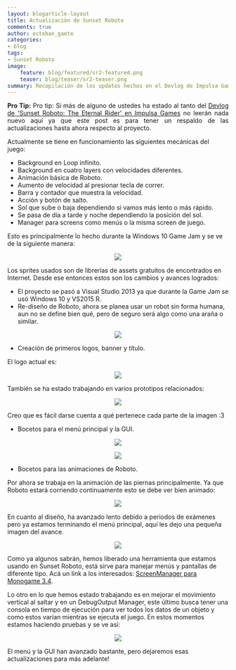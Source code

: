 ```yaml
---
layout: blogarticle-layout
title: Actualización de Sunset Roboto
comments: true
author: esteban_gaete
categories:
- blog
tags:
- Sunset Roboto
image:
    feature: blog/featured/sr2-featured.png
    teaser: blog/teaser/sr2-teaser.png
summary: Recopilación de los updates hechos en el Devlog de Impulsa Games
---
```


<p class="notice-info" align="justify"><strong>Pro Tip:</strong> Pro tip: Si más de alguno de ustedes ha estado al tanto del <a href="http://impulsagames.com/foro/thread-27.html"><i class="fa fa-book"></i> Devlog de 'Sunset Roboto: The Eternal Rider' en Impulsa Games</a> no leerán nada nuevo aquí ya que este post es para tener un respaldo de las actualizaciones hasta ahora respecto al proyecto. </p>

Actualmente se tiene en funcionamiento las siguientes mecánicas del juego:

 * Background en Loop infinito.
 * Background en cuatro layers con velocidades diferentes.
 * Animación básica de Roboto.
 * Aumento de velocidad al presionar tecla de correr.
 * Barra y contador que muestra la velocidad.
 * Acción y botón de salto.
 * Sol que sube o baja dependiendo si vamos más lento o más rápido.
 * Se pasa de día a tarde y noche dependiendo la posición del sol.
 * Manager para screens como menús o la misma screen de juego.

Esto es principalmente lo hecho durante la Windows 10 Game Jam y se ve de la siguiente manera:

<p align="center"><img src="http://cdn.makeagif.com/media/6-12-2015/bdFPh8.gif"></p>

Los sprites usados son de librerías de assets gratuitos de encontrados en Internet. Desde ese entonces estos son los cambios y avances logrados:

* El proyecto se pasó a Visual Studio 2013 ya que durante la Game Jam se usó Windows 10 y VS2015 R.
* Re-diseño de Roboto, ahora se planea usar un robot sin forma humana, aun no se define bien qué, pero de seguro será algo como una araña o similar.

<p align="center"><img src="http://www.spoonmangames.cl/images/preview/roboto1-preview.png"></p>

* Creación de primeros logos, banner y título.

El logo actual es:

<p align="center"><img src="http://www.spoonmangames.cl/images/sr-teaser.png"></p>

También se ha estado trabajando en varios prototipos relacionados:

<p align="center"><img src="http://www.spoonmangames.cl/images/sr-featured.png"></p>

Creo que es fácil darse cuenta a qué pertenece cada parte de la imagen :3

* Bocetos para el menú principal y la GUI.

<p align="center"><img src="http://www.spoonmangames.cl/images/preview/gui1-preview.JPG"></p>

<p align="center"><img src="http://www.spoonmangames.cl/images/preview/menu1-preview.JPG"></p>

* Bocetos para las animaciones de Roboto.

Por ahora se trabaja en la animación de las piernas principalmente. Ya que Roboto estará corriendo continuamente esto se debe ver bien animado:

<p align="center"><img src="https://trello-attachments.s3.amazonaws.com/557df4698bc31c1c937bd02b/250x200/09476f48e52bfa92b884954b81ce0012/test12frames.gif"></p>

En cuanto al diseño, ha avanzado lento debido a periodos de exámenes pero ya estamos terminando el menú principal, aquí les dejo una pequeña imagen del avance.

<p align="center"><img src="http://www.spoonmangames.cl/images/preview/menu2-preview.png"></p>

Como ya algunos sabrán, hemos liberado una herramienta que estamos usando en Sunset Roboto, está sirve para manejar menús y pantallas de diferente tipo. Acá un link a los interesados: <a href="http://www.spoonmangames.cl/MonoGame-ScreenManager/">ScreenManager para Monogame 3.4</a>.

Lo otro en lo que hemos estado trabajando es en mejorar el movimiento vertical al saltar y en un DebugOutput Manager, este último busca tener una consola en tiempo de ejecución para ver todos los datos de un objeto y como estos varían mientras se ejecuta el juego. En estos momentos estamos haciendo pruebas y se ve así:

<p align="center"><img src="http://www.spoonmangames.cl/images/preview/debug1-preview.gif"></p>

El menú y la GUI han avanzado bastante, pero dejaremos esas actualizaciones para más adelante!
